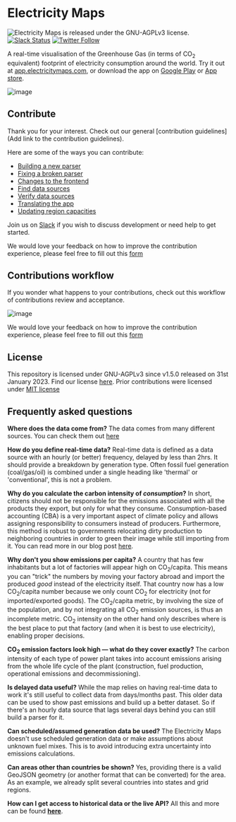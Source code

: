 # Electricity Maps

<img src="https://img.shields.io/github/license/electricitymaps/electricitymaps-contrib-rewrite" alt="Electricity Maps is released under the GNU-AGPLv3 license." /> [![Slack Status](https://slack.electricitymaps.com/badge.svg)](https://slack.electricitymaps.com) [![Twitter Follow](https://img.shields.io/twitter/follow/ElectricityMaps.svg?style=social&label=Follow)](https://twitter.com/ElectricityMaps)

A real-time visualisation of the Greenhouse Gas (in terms of CO<sub>2</sub> equivalent) footprint of electricity consumption around the world. Try it out at [app.electricitymaps.com](https://app.electricitymaps.com), or download the app on [Google Play](https://play.google.com/store/apps/details?id=com.tmrow.electricitymap&utm_source=github) or [App store](https://itunes.apple.com/us/app/electricity-map/id1224594248&utm_source=github).

![image](https://app.electricitymaps.com/images/electricitymap_social_image.png)

## Contribute

Thank you for your interest. Check out our general [contribution guidelines](Add link to the contribution guidelines).

Here are some of the ways you can contribute:

- [Building a new parser](https://github.com/electricitymaps/electricitymaps-contrib/wiki/Building-a-new-parser)
- [Fixing a broken parser](https://github.com/electricitymaps/electricitymaps-contrib/wiki/Fixing-a-broken-parser)
- [Changes to the frontend](https://github.com/electricitymaps/electricitymaps-contrib/wiki/Changes-to-the-frontend)
- [Find data sources](https://github.com/electricitymaps/electricitymaps-contrib/wiki/Find-data-sources)
- [Verify data sources](https://github.com/electricitymaps/electricitymaps-contrib/wiki/Verify-data-sources)
- [Translating the app](https://github.com/electricitymaps/electricitymaps-contrib/wiki/Translating-electricitymaps.com)
- [Updating region capacities](https://github.com/electricitymaps/electricitymaps-contrib/wiki/Update-region-capacities)

Join us on [Slack](https://slack.electricitymaps.com) if you wish to discuss development or need help to get started.

We would love your feedback on how to improve the contribution experience, please feel free to fill out this [form](https://forms.gle/VRWvEFwhtnhpzPVX8)

## Contributions workflow

If you wonder what happens to your contributions, check out this workflow of contributions review and acceptance.

![image](https://github.com/electricitymaps/electricitymaps-contrib/blob/master/EMaps_contrib_workflow.png)

We would love your feedback on how to improve the contribution experience, please feel free to fill out this [form](https://forms.gle/VRWvEFwhtnhpzPVX8)

## License

This repository is licensed under GNU-AGPLv3 since v1.5.0 released on 31st January 2023. Find our license [here](https://github.com/electricitymaps/electricitymaps-contrib/blob/master/LICENSE.md). Prior contributions were licensed under [MIT license](https://github.com/electricitymaps/electricitymaps-contrib/blob/master/LICENSE.md)

## Frequently asked questions

**Where does the data come from?**
The data comes from many different sources. You can check them out [here](https://github.com/electricityMaps/electricitymaps-contrib/blob/master/DATA_SOURCES.md)

**How do you define real-time data?**
Real-time data is defined as a data source with an hourly (or better) frequency, delayed by less than 2hrs. It should provide a breakdown by generation type. Often fossil fuel generation (coal/gas/oil) is combined under a single heading like 'thermal' or 'conventional', this is not a problem.

**Why do you calculate the carbon intensity of _consumption_?**
In short, citizens should not be responsible for the emissions associated with all the products they export, but only for what they consume.
Consumption-based accounting (CBA) is a very important aspect of climate policy and allows assigning responsibility to consumers instead of producers.
Furthermore, this method is robust to governments relocating dirty production to neighboring countries in order to green their image while still importing from it.
You can read more in our blog post [here](https://electricitymaps.com/blog/flow-tracing/).

**Why don't you show emissions per capita?**
A country that has few inhabitants but a lot of factories will appear high on CO<sub>2</sub>/capita.
This means you can "trick" the numbers by moving your factory abroad and import the produced _good_ instead of the electricity itself.
That country now has a low CO<sub>2</sub>/capita number because we only count CO<sub>2</sub> for electricity (not for imported/exported goods).
The CO<sub>2</sub>/capita metric, by involving the size of the population, and by not integrating all CO<sub>2</sub> emission sources, is thus an incomplete metric.
CO<sub>2</sub> intensity on the other hand only describes where is the best place to put that factory (and when it is best to use electricity), enabling proper decisions.

**CO<sub>2</sub> emission factors look high — what do they cover exactly?**
The carbon intensity of each type of power plant takes into account emissions arising from the whole life cycle of the plant (construction, fuel production, operational emissions and decommissioning).

**Is delayed data useful?**
While the map relies on having real-time data to work it's still useful to collect data from days/months past. This older data can be used to show past emissions and build up a better dataset. So if there's an hourly data source that lags several days behind you can still build a parser for it.

**Can scheduled/assumed generation data be used?**
The Electricity Maps doesn't use scheduled generation data or make assumptions about unknown fuel mixes. This is to avoid introducing extra uncertainty into emissions calculations.

**Can areas other than countries be shown?**
Yes, providing there is a valid GeoJSON geometry (or another format that can be converted) for the area. As an example, we already split several countries into states and grid regions.

**How can I get access to historical data or the live API?**
All this and more can be found **[here](https://electricitymaps.com/)**.
